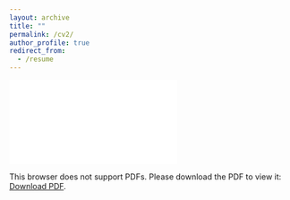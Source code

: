 ```yaml
---
layout: archive
title: ""
permalink: /cv2/
author_profile: true
redirect_from:
  - /resume
---
```


<object data="/file/resume.pdf" type="application/pdf"  >
    <embed src="/file/resume.pdf">
        <p>This browser does not support PDFs. Please download the PDF to view it: <a href="http://yoursite.com/the.pdf">Download PDF</a>.</p>
    </embed>
</object>
